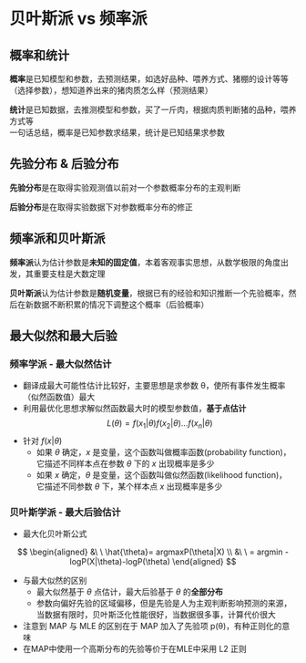 # 贝叶斯派 vs 频率派

## 概率和统计

**概率**是已知模型和参数，去预测结果，如选好品种、喂养方式、猪棚的设计等等（选择参数），想知道养出来的猪肉质怎么样（预测结果）  

**统计**是已知数据，去推测模型和参数，买了一斤肉，根据肉质判断猪的品种，喂养方式等  
一句话总结，概率是已知参数求结果，统计是已知结果求参数

## 先验分布 & 后验分布

**先验分布**是在取得实验观测值以前对一个参数概率分布的主观判断  

**后验分布**是在取得实验数据下对参数概率分布的修正

## 频率派和贝叶斯派  
  
**频率派**认为估计参数是**未知的固定值**，本着客观事实思想，从数学极限的角度出发，其重要支柱是大数定理

**贝叶斯派**认为估计参数是**随机变量**，根据已有的经验和知识推断一个先验概率，然后在新数据不断积累的情况下调整这个概率（后验概率）

## 最大似然和最大后验  

### 频率学派 - 最大似然估计  

- 翻译成最大可能性估计比较好，主要思想是求参数 θ，使所有事件发生概率（似然函数值）最大
- 利用最优化思想求解似然函数最大时的模型参数值，**基于点估计**
   $$
    L(\theta) = f(x_{1}|\theta)f(x_{2}|\theta)...f(x_{n}|\theta)
    $$
- 针对 $f(x|\theta)$  
  - 如果 $\theta$ 确定，$x$ 是变量，这个函数叫做概率函数(probability function)，它描述不同样本点在参数 $\theta$ 下的 $x$ 出现概率是多少  
  - 如果 $x$ 确定，$\theta$ 是变量，这个函数叫做似然函数(likelihood function)， 它描述不同参数 $\theta$ 下，某个样本点 $x$ 出现概率是多少

### 贝叶斯学派 - 最大后验估计

- 最大化贝叶斯公式

$$
\begin{aligned}
&\ \ \hat{\theta}= argmaxP(\theta|X) \\
&\ \  = argmin -logP(X|\theta)-logP(\theta)
\end{aligned}
$$

- 与最大似然的区别
  - 最大似然基于 $\theta$ 点估计，最大后验基于 $\theta$ 的**全部分布**
  - 参数向偏好先验的区域偏移，但是先验是人为主观判断影响预测的来源，当数据有限时，贝叶斯泛化性能很好，当数据很多事，计算代价很大
- 注意到 MAP 与 MLE 的区别在于 MAP 加入了先验项 p(θ)，有种正则化的意味
- 在MAP中使用一个高斯分布的先验等价于在MLE中采用 L2 正则
